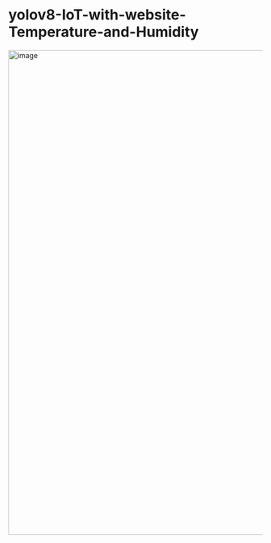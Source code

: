 # yolov8-IoT-with-website-Temperature-and-Humidity
<img width="960" alt="image" src="https://github.com/kikysr27/yolov8-IoT-with-website-Temperature-and-Humidity/assets/109866827/b5fb4a32-4fed-4c3c-82d4-20479a67927e">
